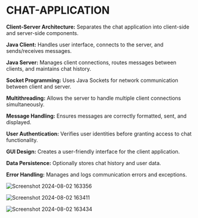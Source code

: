 # CHAT-APPLICATION


**Client-Server Architecture:** Separates the chat application into client-side and server-side components.


**Java Client:** Handles user interface, connects to the server, and sends/receives messages.


**Java Server:** Manages client connections, routes messages between clients, and maintains chat history.


**Socket Programming:** Uses Java Sockets for network communication between client and server.


**Multithreading:** Allows the server to handle multiple client connections simultaneously.


**Message Handling:** Ensures messages are correctly formatted, sent, and displayed.


**User Authentication:** Verifies user identities before granting access to chat functionality.


**GUI Design:** Creates a user-friendly interface for the client application.


**Data Persistence:** Optionally stores chat history and user data.


**Error Handling:** Manages and logs communication errors and exceptions.







![Screenshot 2024-08-02 163356](https://github.com/user-attachments/assets/da031640-1305-49b2-a022-c338a9d396e3)







![Screenshot 2024-08-02 163411](https://github.com/user-attachments/assets/b250ca49-913f-42fa-a811-d766396f8482)


![Screenshot 2024-08-02 163434](https://github.com/user-attachments/assets/cd09016e-ae31-40cb-b9fc-ca8a15f0cd4d)

